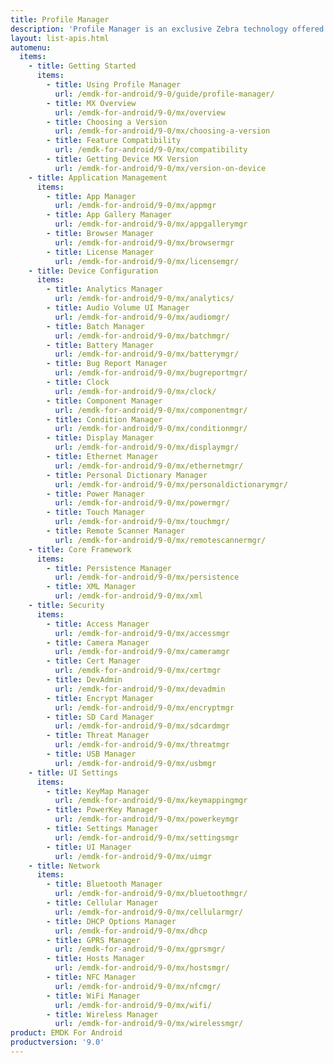 ```yaml
---
title: Profile Manager
description: 'Profile Manager is an exclusive Zebra technology offered within the EMDK IDE, providing a GUI-based development tool for accessing many of the features provided by Zebra devices. Profile Manager generates the required code automatically, resulting in reduced development time, less coding effort and fewer errors.'
layout: list-apis.html
automenu:
  items:
    - title: Getting Started
      items:
        - title: Using Profile Manager
          url: /emdk-for-android/9-0/guide/profile-manager/
        - title: MX Overview
          url: /emdk-for-android/9-0/mx/overview
        - title: Choosing a Version
          url: /emdk-for-android/9-0/mx/choosing-a-version
        - title: Feature Compatibility
          url: /emdk-for-android/9-0/mx/compatibility
        - title: Getting Device MX Version
          url: /emdk-for-android/9-0/mx/version-on-device
    - title: Application Management
      items:
        - title: App Manager
          url: /emdk-for-android/9-0/mx/appmgr
        - title: App Gallery Manager
          url: /emdk-for-android/9-0/mx/appgallerymgr
        - title: Browser Manager
          url: /emdk-for-android/9-0/mx/browsermgr
        - title: License Manager 
          url: /emdk-for-android/9-0/mx/licensemgr/
    - title: Device Configuration
      items:
        - title: Analytics Manager
          url: /emdk-for-android/9-0/mx/analytics/
        - title: Audio Volume UI Manager
          url: /emdk-for-android/9-0/mx/audiomgr/
        - title: Batch Manager
          url: /emdk-for-android/9-0/mx/batchmgr/
        - title: Battery Manager
          url: /emdk-for-android/9-0/mx/batterymgr/
        - title: Bug Report Manager
          url: /emdk-for-android/9-0/mx/bugreportmgr/
        - title: Clock
          url: /emdk-for-android/9-0/mx/clock/
        - title: Component Manager
          url: /emdk-for-android/9-0/mx/componentmgr/
        - title: Condition Manager
          url: /emdk-for-android/9-0/mx/conditionmgr/
        - title: Display Manager
          url: /emdk-for-android/9-0/mx/displaymgr/
        - title: Ethernet Manager
          url: /emdk-for-android/9-0/mx/ethernetmgr/
        - title: Personal Dictionary Manager
          url: /emdk-for-android/9-0/mx/personaldictionarymgr/
        - title: Power Manager
          url: /emdk-for-android/9-0/mx/powermgr/
        - title: Touch Manager
          url: /emdk-for-android/9-0/mx/touchmgr/
        - title: Remote Scanner Manager
          url: /emdk-for-android/9-0/mx/remotescannermgr/
    - title: Core Framework
      items:
        - title: Persistence Manager
          url: /emdk-for-android/9-0/mx/persistence
        - title: XML Manager
          url: /emdk-for-android/9-0/mx/xml
    - title: Security
      items:
        - title: Access Manager
          url: /emdk-for-android/9-0/mx/accessmgr
        - title: Camera Manager
          url: /emdk-for-android/9-0/mx/cameramgr
        - title: Cert Manager
          url: /emdk-for-android/9-0/mx/certmgr
        - title: DevAdmin
          url: /emdk-for-android/9-0/mx/devadmin
        - title: Encrypt Manager
          url: /emdk-for-android/9-0/mx/encryptmgr
        - title: SD Card Manager
          url: /emdk-for-android/9-0/mx/sdcardmgr
        - title: Threat Manager
          url: /emdk-for-android/9-0/mx/threatmgr
        - title: USB Manager
          url: /emdk-for-android/9-0/mx/usbmgr
    - title: UI Settings
      items:
        - title: KeyMap Manager
          url: /emdk-for-android/9-0/mx/keymappingmgr
        - title: PowerKey Manager
          url: /emdk-for-android/9-0/mx/powerkeymgr
        - title: Settings Manager
          url: /emdk-for-android/9-0/mx/settingsmgr
        - title: UI Manager
          url: /emdk-for-android/9-0/mx/uimgr
    - title: Network
      items:
        - title: Bluetooth Manager
          url: /emdk-for-android/9-0/mx/bluetoothmgr/
        - title: Cellular Manager
          url: /emdk-for-android/9-0/mx/cellularmgr/
        - title: DHCP Options Manager
          url: /emdk-for-android/9-0/mx/dhcp
        - title: GPRS Manager
          url: /emdk-for-android/9-0/mx/gprsmgr/
        - title: Hosts Manager
          url: /emdk-for-android/9-0/mx/hostsmgr/
        - title: NFC Manager
          url: /emdk-for-android/9-0/mx/nfcmgr/
        - title: WiFi Manager
          url: /emdk-for-android/9-0/mx/wifi/
        - title: Wireless Manager
          url: /emdk-for-android/9-0/mx/wirelessmgr/
product: EMDK For Android
productversion: '9.0'
---
```


<!-- 4/24/18: 

DataWedge configuration through Profile Manager Data Capture was terminated in 6.8. 
All functions are now available through DW intent APIs 

All guides below were updated with a note to that effect. 

    - title: Data Capture
      items:
        - title: Activity Selection
          url: /emdk-for-android/9-0/mx/data-capture/activity
        - title: Barcode Input
          url: /emdk-for-android/9-0/mx/data-capture/barcode
        - title: Data Capture Plus
          url: /emdk-for-android/9-0/mx/data-capture/data-capture-plus
        - title: Int Output
          url: /emdk-for-android/9-0/mx/data-capture/intent
        - title: IP Output
          url: /emdk-for-android/9-0/mx/data-capture/IP
        - title: Keystroke Output
          url: /emdk-for-android/9-0/mx/data-capture/keystroke
        - title: MSR Input
          url: /emdk-for-android/9-0/mx/data-capture/msr


 -->